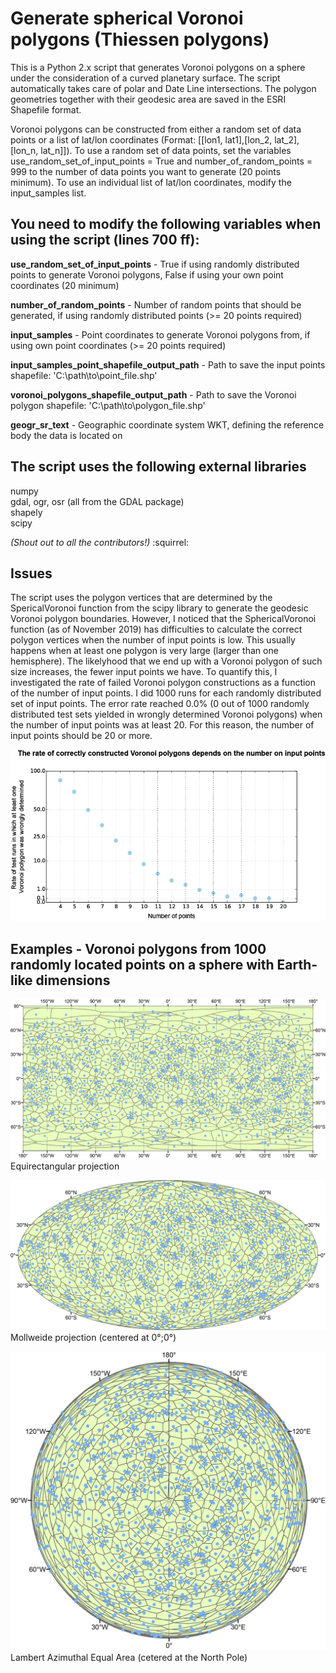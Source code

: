 # Generate spherical Voronoi polygons (Thiessen polygons)

This is a Python 2.x script that generates Voronoi polygons on a sphere under the consideration of a curved planetary surface. The script automatically takes care of polar and Date Line intersections. The polygon geometries together with their geodesic area are saved in the ESRI Shapefile format. 

Voronoi polygons can be constructed from either a random set of data points or a list of lat/lon coordinates (Format: [[lon1, lat1],[lon_2, lat_2],[lon_n, lat_n]]). To use a random set of data points, set the variables use_random_set_of_input_points = True and number_of_random_points = 999 to the number of data points you want to generate (20 points minimum). To use an individual list of lat/lon coordinates, modify the input_samples list.

## You need to modify the following variables when using the script (lines 700 ff):

**use_random_set_of_input_points** - True if using randomly distributed points to generate Voronoi polygons, False if using your own point coordinates (20 minimum)

**number_of_random_points** - Number of random points that should be generated, if using randomly distributed points (>= 20 points required)

**input_samples** - Point coordinates to generate Voronoi polygons from, if using own point coordinates (>= 20 points required)

**input_samples_point_shapefile_output_path** - Path to save the input points shapefile: 'C:\path\to\point_file.shp'

**voronoi_polygons_shapefile_output_path** - Path to save the Voronoi polygon shapefile: 'C:\path\to\polygon_file.shp'

**geogr_sr_text** - Geographic coordinate system WKT, defining the reference body the data is located on 

## The script uses the following external libraries

numpy<br>
gdal, ogr, osr (all from the GDAL package)<br>
shapely<br>
scipy<br>

*(Shout out to all the contributors!)* :squirrel:

## Issues

The script uses the polygon vertices that are determined by the SpericalVoronoi function from the scipy library to generate the geodesic Voronoi polygon boundaries. However, I noticed that the SphericalVoronoi function (as of November 2019) has difficulties to calculate the correct polygon vertices when the number of input points is low. This usually happens when at least one polygon is very large (larger than one hemisphere). The likelyhood that we end up with a Voronoi polygon of such size increases, the fewer input points we have. To quantify this, I investigated the rate of failed Voronoi polygon constructions as a function of the number of input points. I did 1000 runs for each randomly distributed set of input points. The error rate reached 0.0% (0 out of 1000 randomly distributed test sets yielded in wrongly determined Voronoi polygons) when the number of input points was at least 20. For this reason, the number of input points should be 20 or more.

![Scipy SphericalVoronoi Errors](https://github.com/ch-riedel/Spherical-Voronoi-Polygons/blob/master/Figures/Scipy_Spherical_Volygon_errors_plot.png)

## Examples - Voronoi polygons from 1000 randomly located points on a sphere with Earth-like dimensions

![Equirectangular projection](https://github.com/ch-riedel/Spherical-Voronoi-Polygons/blob/master/Figures/1000_Plate_Carre.png)
Equirectangular projection

![Mollweide projection](https://github.com/ch-riedel/Spherical-Voronoi-Polygons/blob/master/Figures/1000_Mollweide_Nearside.png)
Mollweide projection (centered at 0°;0°)

![Lambert Azimuthal Equal Area (cetered at the North Pole)](https://github.com/ch-riedel/Spherical-Voronoi-Polygons/blob/master/Figures/1000_LAEA_NP.png)
Lambert Azimuthal Equal Area (cetered at the North Pole)




